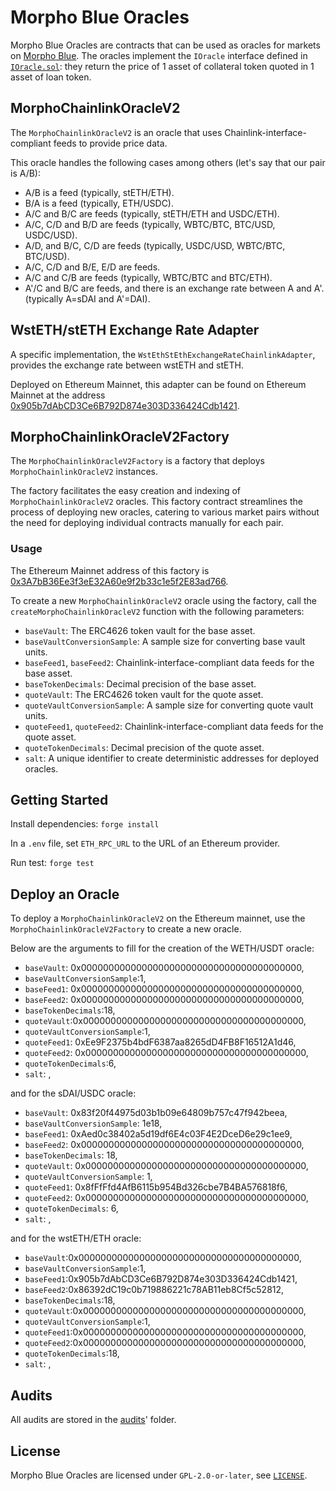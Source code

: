# Morpho Blue Oracles

Morpho Blue Oracles are contracts that can be used as oracles for markets on [Morpho Blue](https://github.com/morpho-org/morpho-blue).
The oracles implement the `IOracle` interface defined in [`IOracle.sol`](https://github.com/morpho-org/morpho-blue/blob/main/src/interfaces/IOracle.sol#L9): they return the price of 1 asset of collateral token quoted in 1 asset of loan token.

## MorphoChainlinkOracleV2

The `MorphoChainlinkOracleV2` is an oracle that uses Chainlink-interface-compliant feeds to provide price data.

This oracle handles the following cases among others (let's say that our pair is A/B):

- A/B is a feed (typically, stETH/ETH).
- B/A is a feed (typically, ETH/USDC).
- A/C and B/C are feeds (typically, stETH/ETH and USDC/ETH).
- A/C, C/D and B/D are feeds (typically, WBTC/BTC, BTC/USD, USDC/USD).
- A/D, and B/C, C/D are feeds (typically, USDC/USD, WBTC/BTC, BTC/USD).
- A/C, C/D and B/E, E/D are feeds.
- A/C and C/B are feeds (typically, WBTC/BTC and BTC/ETH).
- A'/C and B/C are feeds, and there is an exchange rate between A and A'. (typically A=sDAI and A'=DAI).

## WstETH/stETH Exchange Rate Adapter

A specific implementation, the `WstEthStEthExchangeRateChainlinkAdapter`, provides the exchange rate between wstETH and stETH.

Deployed on Ethereum Mainnet, this adapter can be found on Ethereum Mainnet at the address [0x905b7dAbCD3Ce6B792D874e303D336424Cdb1421](https://etherscan.io/address/0x905b7dabcd3ce6b792d874e303d336424cdb1421#code).

## MorphoChainlinkOracleV2Factory

The `MorphoChainlinkOracleV2Factory` is a factory that deploys `MorphoChainlinkOracleV2` instances.

The factory facilitates the easy creation and indexing of `MorphoChainlinkOracleV2` oracles. This factory contract streamlines the process of deploying new oracles, catering to various market pairs without the need for deploying individual contracts manually for each pair.

### Usage

The Ethereum Mainnet address of this factory is [0x3A7bB36Ee3f3eE32A60e9f2b33c1e5f2E83ad766](https://etherscan.io/address/0x3a7bb36ee3f3ee32a60e9f2b33c1e5f2e83ad766#code).

To create a new `MorphoChainlinkOracleV2` oracle using the factory, call the `createMorphoChainlinkOracleV2` function with the following parameters:

- `baseVault`: The ERC4626 token vault for the base asset.
- `baseVaultConversionSample`: A sample size for converting base vault units.
- `baseFeed1`, `baseFeed2`: Chainlink-interface-compliant data feeds for the base asset.
- `baseTokenDecimals`: Decimal precision of the base asset.
- `quoteVault`: The ERC4626 token vault for the quote asset.
- `quoteVaultConversionSample`: A sample size for converting quote vault units.
- `quoteFeed1`, `quoteFeed2`: Chainlink-interface-compliant data feeds for the quote asset.
- `quoteTokenDecimals`: Decimal precision of the quote asset.
- `salt`: A unique identifier to create deterministic addresses for deployed oracles.

## Getting Started

Install dependencies: `forge install`

In a `.env` file, set `ETH_RPC_URL` to the URL of an Ethereum provider.

Run test: `forge test`

## Deploy an Oracle

To deploy a `MorphoChainlinkOracleV2` on the Ethereum mainnet, use the `MorphoChainlinkOracleV2Factory` to create a new oracle.

Below are the arguments to fill for the creation of the WETH/USDT oracle:

- `baseVault`: 0x0000000000000000000000000000000000000000,
- `baseVaultConversionSample`:1,
- `baseFeed1`: 0x0000000000000000000000000000000000000000,
- `baseFeed2`: 0x0000000000000000000000000000000000000000,
- `baseTokenDecimals`:18,
- `quoteVault`:0x0000000000000000000000000000000000000000,
- `quoteVaultConversionSample`:1,
- `quoteFeed1`: 0xEe9F2375b4bdF6387aa8265dD4FB8F16512A1d46,
- `quoteFeed2`: 0x0000000000000000000000000000000000000000,
- `quoteTokenDecimals`:6,
- `salt`: <user-defined value used to make the address unique>,

and for the sDAI/USDC oracle:

- `baseVault`: 0x83f20f44975d03b1b09e64809b757c47f942beea,
- `baseVaultConversionSample`: 1e18,
- `baseFeed1`: 0xAed0c38402a5d19df6E4c03F4E2DceD6e29c1ee9,
- `baseFeed2`: 0x0000000000000000000000000000000000000000,
- `baseTokenDecimals`: 18,
- `quoteVault`: 0x0000000000000000000000000000000000000000,
- `quoteVaultConversionSample`: 1,
- `quoteFeed1`: 0x8fFfFfd4AfB6115b954Bd326cbe7B4BA576818f6,
- `quoteFeed2`: 0x0000000000000000000000000000000000000000,
- `quoteTokenDecimals`: 6,
- `salt`: <user-defined value used to make the address unique>,

and for the wstETH/ETH oracle:

- `baseVault`:0x0000000000000000000000000000000000000000,
- `baseVaultConversionSample`:1,
- `baseFeed1`:0x905b7dAbCD3Ce6B792D874e303D336424Cdb1421,
- `baseFeed2`:0x86392dC19c0b719886221c78AB11eb8Cf5c52812,
- `baseTokenDecimals`:18,
- `quoteVault`:0x0000000000000000000000000000000000000000,
- `quoteVaultConversionSample`:1,
- `quoteFeed1`:0x0000000000000000000000000000000000000000,
- `quoteFeed2`:0x0000000000000000000000000000000000000000,
- `quoteTokenDecimals`:18,
- `salt`: <user-defined value used to make the address unique>,

## Audits

All audits are stored in the [audits](./audits/)' folder.

## License

Morpho Blue Oracles are licensed under `GPL-2.0-or-later`, see [`LICENSE`](./LICENSE).

